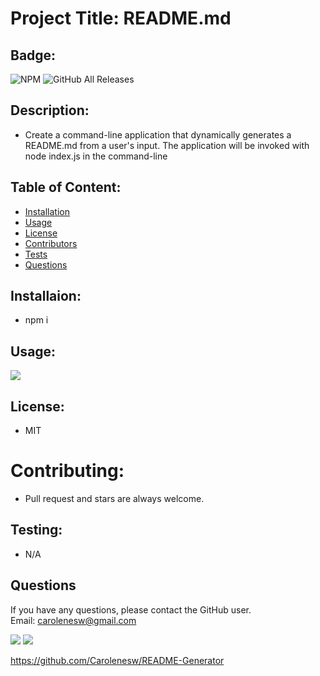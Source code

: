 
# Project Title: README.md

## Badge: 

<img alt="NPM" src="https://img.shields.io/npm/l/inquirer?logo=github&style=flat-square"> <img alt="GitHub All Releases" src="https://img.shields.io/github/downloads/carolenesw/README.md/total?logo=Github&logoColor=%23ff0000&style=flat-square">

## Description: 
* Create a command-line application that dynamically generates a README.md from a user's input. The application will be invoked with node index.js in the command-line
## Table of Content: 

* [Installation](#installation)  
* [Usage](#usage)
* [License](#license)
* [Contributors](#contributors)
* [Tests](#tests)
* [Questions](#questions)

## Installaion:
* npm i
## Usage: 
<img src="asset/image/readme2.png">

## License: 
* MIT
# Contributing: 
* Pull request and stars are always welcome. 
## Testing: 
* N/A
## Questions
If you have any questions, please contact the GitHub user.   
Email: carolenesw@gmail.com

<img src="https://avatars2.githubusercontent.com/u/55069434?v=4">  

<img src="asset/image/readme_img1.png">

https://github.com/Carolenesw/README-Generator
